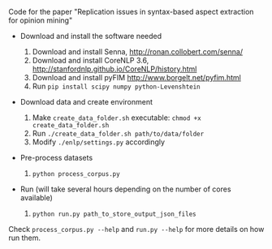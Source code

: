Code for the paper "Replication issues in syntax-based aspect extraction for opinion mining"

- Download and install the software needed
    1. Download and install Senna, http://ronan.collobert.com/senna/
    2. Download and install CoreNLP 3.6, http://stanfordnlp.github.io/CoreNLP/history.html
    3. Download and install pyFIM http://www.borgelt.net/pyfim.html
    4. Run `pip install scipy numpy python-Levenshtein`

- Download data and create environment
    1. Make `create_data_folder.sh` executable: `chmod +x create_data_folder.sh`
    2. Run `./create_data_folder.sh path/to/data/folder`
    3. Modify `./enlp/settings.py` accordingly

- Pre-process datasets
    1. `python process_corpus.py`

- Run (will take several hours depending on the number of cores available)
    1. `python run.py path_to_store_output_json_files`


Check `process_corpus.py --help` and `run.py --help` for more details on how run them.
